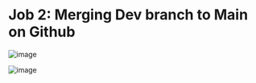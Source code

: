 # Job 2: Merging Dev branch to Main on Github

![image](https://user-images.githubusercontent.com/14828358/145618444-ca63d0dc-7b79-47db-aef9-ed1ee72880e3.png)


![image](https://user-images.githubusercontent.com/14828358/145618493-c2959fb9-d0c5-4baf-8b94-c9c15b80edc2.png)
